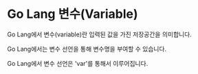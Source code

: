 # Go Lang 변수(Variable)

Go Lang에서 변수(variable)란 입력된 값을 가진 저장공간을 의미합니다.

Go Lang에서는 변수 선언을 통해 변수명을 부여할 수 있습니다.

Go Lang에서 변수 선언은 'var'를 통해서 이루어집니다.